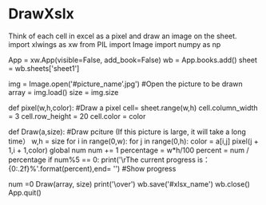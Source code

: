 # DrawXslx
Think of each cell in excel as a pixel and draw an image on the sheet.
import xlwings as xw
from PIL import Image
import numpy as np

App = xw.App(visible=False, add_book=False)
wb = App.books.add()
sheet = wb.sheets['sheet1']

img = Image.open('#picture_name’.jpg')    #Open the picture to be drawn
array = img.load()
size = img.size

def pixel(w,h,color):   #Draw a pixel
    cell= sheet.range(w,h)
    cell.column_width = 3
    cell.row_height = 20
    cell.color = color

def Draw(a,size):    #Draw pciture   (If this picture is large, it will take a long time）
    w,h = size
    for i in range(0,w):
        for j in range(0,h):
            color = a[i,j]
            pixel(j + 1,i + 1,color)
            global num
            num += 1
            percentage = w*h/100
            percent = num / percentage
            if num%5 == 0:
                print('\rThe current progress is：{0:.2f}%'.format(percent),end= '')    #Show progress

num =0
Draw(array, size)
print('\over')
wb.save('#xlsx_name')
wb.close()
App.quit()

